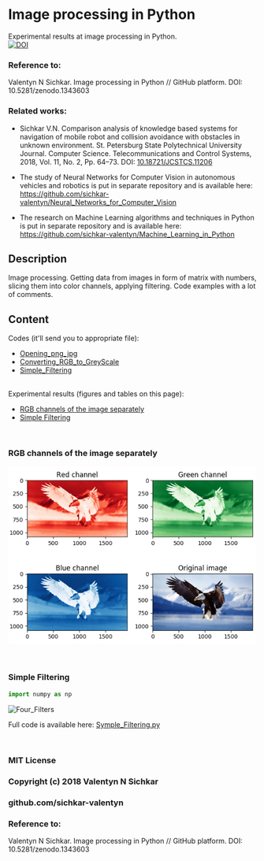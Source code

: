 # Image processing in Python
Experimental results at image processing in Python.
<br/>[![DOI](https://zenodo.org/badge/DOI/10.5281/zenodo.1343603.svg)](https://doi.org/10.5281/zenodo.1343603)

### Reference to:
Valentyn N Sichkar. Image processing in Python // GitHub platform. DOI: 10.5281/zenodo.1343603

### Related works:
* Sichkar V.N. Comparison analysis of knowledge based systems for navigation of mobile robot and collision avoidance with obstacles in unknown environment. St. Petersburg State Polytechnical University Journal. Computer Science. Telecommunications and Control Systems, 2018, Vol. 11, No. 2, Pp. 64–73. DOI: <a href="https://doi.org/10.18721/JCSTCS.11206" target="_blank">10.18721/JCSTCS.11206</a>

* The study of Neural Networks for Computer Vision in autonomous vehicles and robotics is put in separate repository and is available here: https://github.com/sichkar-valentyn/Neural_Networks_for_Computer_Vision

* The research on Machine Learning algorithms and techniques in Python is put in separate repository and is available here: https://github.com/sichkar-valentyn/Machine_Learning_in_Python

## Description
Image processing. Getting data from images in form of matrix with numbers, slicing them into color channels, applying filtering. Code examples with a lot of comments.

## Content
Codes (it'll send you to appropriate file):
* [Opening_png_jpg](https://github.com/sichkar-valentyn/Image_processing_in_Python/tree/master/Codes/Opening_png_jpg.py)
* [Converting_RGB_to_GreyScale](https://github.com/sichkar-valentyn/Image_processing_in_Python/tree/master/Codes/Converting_RGB_to_GreyScale.py)
* [Simple_Filtering](https://github.com/sichkar-valentyn/Image_processing_in_Python/tree/master/Codes/Simple_Filtering.py)

<br/>
Experimental results (figures and tables on this page):

* <a href="#RGB channels of the image separately">RGB channels of the image separately</a>
* <a href="#Simple Filtering">Simple Filtering</a>

<br/>

### <a name="RGB channels of the image separately">RGB channels of the image separately</a>

![RGB_channels](images/RGB_channels_of_image.png)

<br/>

### <a name="Simple Filtering">Simple Filtering</a>

```py
import numpy as np

```

![Four_Filters](images/Four_Filters.png)

Full code is available here: [Symple_Filtering.py](https://github.com/sichkar-valentyn/Image_processing_in_Python/tree/master/Codes/Symple_Filtering.py)

<br/>

### MIT License
### Copyright (c) 2018 Valentyn N Sichkar
### github.com/sichkar-valentyn
### Reference to:
Valentyn N Sichkar. Image processing in Python // GitHub platform. DOI: 10.5281/zenodo.1343603
